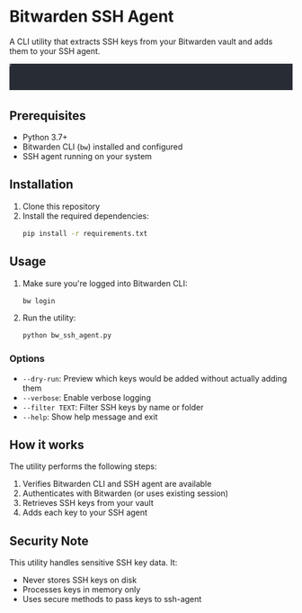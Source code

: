 # Bitwarden SSH Agent

A CLI utility that extracts SSH keys from your Bitwarden vault and adds them to your SSH agent.

![Demo](cast.svg)

## Prerequisites

- Python 3.7+
- Bitwarden CLI (`bw`) installed and configured
- SSH agent running on your system

## Installation

1. Clone this repository
2. Install the required dependencies:
   ```bash
   pip install -r requirements.txt
   ```

## Usage

1. Make sure you're logged into Bitwarden CLI:
   ```bash
   bw login
   ```

2. Run the utility:
   ```bash
   python bw_ssh_agent.py
   ```

### Options

- `--dry-run`: Preview which keys would be added without actually adding them
- `--verbose`: Enable verbose logging
- `--filter TEXT`: Filter SSH keys by name or folder
- `--help`: Show help message and exit

## How it works

The utility performs the following steps:
1. Verifies Bitwarden CLI and SSH agent are available
2. Authenticates with Bitwarden (or uses existing session)
3. Retrieves SSH keys from your vault
4. Adds each key to your SSH agent

## Security Note

This utility handles sensitive SSH key data. It:
- Never stores SSH keys on disk
- Processes keys in memory only
- Uses secure methods to pass keys to ssh-agent
